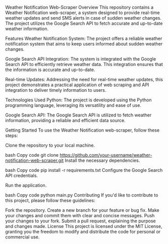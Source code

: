 Weather Notification Web-Scraper
Overview
This repository contains a Weather Notification web-scraper, a system designed to provide real-time weather updates and send SMS alerts in case of sudden weather changes. The project utilizes the Google Search API to fetch accurate and up-to-date weather information.

Features
Weather Notification System: The project offers a reliable weather notification system that aims to keep users informed about sudden weather changes.

Google Search API Integration: The system is integrated with the Google Search API to efficiently retrieve weather data. This integration ensures that the information is accurate and up-to-date.

Real-time Updates: Addressing the need for real-time weather updates, this project demonstrates a practical application of web scraping and API integration to deliver timely information to users.

Technologies Used
Python: The project is developed using the Python programming language, leveraging its versatility and ease of use.

Google Search API: The Google Search API is utilized to fetch weather information, providing a reliable and efficient data source.

Getting Started
To use the Weather Notification web-scraper, follow these steps:

Clone the repository to your local machine.

bash
Copy code
git clone https://github.com/your-username/weather-notification-web-scraper.git
Install the necessary dependencies.

bash
Copy code
pip install -r requirements.txt
Configure the Google Search API credentials.

Run the application.

bash
Copy code
python main.py
Contributing
If you'd like to contribute to this project, please follow these guidelines:

Fork the repository.
Create a new branch for your feature or bug fix.
Make your changes and commit them with clear and concise messages.
Push your changes to your fork.
Submit a pull request, explaining the purpose and changes made.
License
This project is licensed under the MIT License, granting you the freedom to modify and distribute the code for personal or commercial use.





